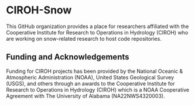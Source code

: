# CIROH-Snow

This GitHub organization provides a place for researchers affiliated with the Cooperative Institute for Research to Operations in Hydrology (CIROH) who are working on snow-related research to host code repositories.

## Funding and Acknowledgements

Funding for CIROH projects has been provided by the National Oceanic & Atmospheric Administration (NOAA), United States Geological Survey (USGS), and others through an awards to the Cooperative Institute for Research to Operations in Hydrology (CIROH) which is a NOAA Cooperative Agreement with The University of Alabama (NA22NWS4320003).